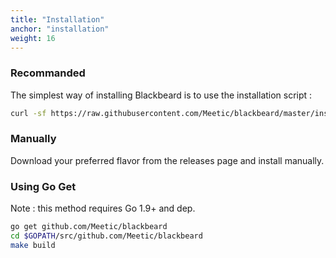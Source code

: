 ```yaml
---
title: "Installation"
anchor: "installation"
weight: 16
---
```

### Recommanded

The simplest way of installing Blackbeard is to use the installation script :

```sh
curl -sf https://raw.githubusercontent.com/Meetic/blackbeard/master/install.sh | sh
```

### Manually

Download your preferred flavor from the releases page and install manually.

### Using Go Get

Note : this method requires Go 1.9+ and dep.

```sh
go get github.com/Meetic/blackbeard
cd $GOPATH/src/github.com/Meetic/blackbeard
make build
```

